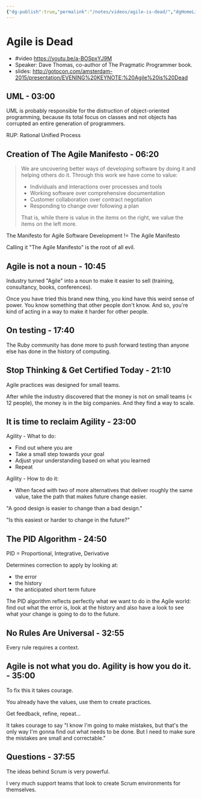 ```yaml
---
{"dg-publish":true,"permalink":"/notes/videos/agile-is-dead/","dgHomeLink":true,"dgPassFrontmatter":false}
---
```


# Agile is Dead

- #video <https://youtu.be/a-BOSpxYJ9M>
- Speaker: Dave Thomas, co-author of The Pragmatic Programmer book.
- slides: <http://gotocon.com/amsterdam-2015/presentation/EVENING%20KEYNOTE:%20Agile%20is%20Dead>


## UML - 03:00

UML is probably responsible for the distruction of object-oriented programming, because its total focus on classes and not objects has corrupted an entire generation of programmers.

RUP: Rational Unified Process


## Creation of The Agile Manifesto - 06:20

> We are uncovering better ways of developing software by doing it and helping others do it. Through this work we have come to value:
> 
> - Individuals and interactions over processes and tools
> - Working software over comprehensive documentation
> - Customer collaboration over contract negotiation
> - Responding to change over following a plan
> 
> That is, while there is value in the items on the right, we value the items on the left more.

The Manifesto for Agile Software Development != The Agile Manifesto

Calling it "The Agile Manifesto" is the root of all evil.


## Agile is not a noun - 10:45

Industry turned "Agile" into a noun to make it easier to sell (training, consultancy, books, conferences).

Once you have tried this brand new thing, you kind have this weird sense of power. You know something that other people don't know. And so, you're kind of acting in a way to make it harder for other people.


## On testing - 17:40

The Ruby community has done more to push forward testing than anyone else has done in the history of computing.


## Stop Thinking & Get Certified Today - 21:10

Agile practices was designed for small teams.

After while the industry discovered that the money is not on small teams (< 12 people), the money is in the big companies. And they find a way to scale.


## It is time to reclaim Agility - 23:00

Agility - What to do:

- Find out where you are
- Take a small step towards your goal
- Adjust your understanding based on what you learned
- Repeat

Agility - How to do it:

- When faced with two of more alternatives that deliver roughly the same value, take the path that makes future change easier.

"A good design is easier to change than a bad design."

"Is this easiest or harder to change in the future?"




## The PID Algorithm - 24:50

PID = Proportional, Integrative, Derivative

Determines correction to apply by looking at:
- the error
- the history
- the anticipated short term future

The PID algorithm reflects perfectly what we want to do in the Agile world: find out what the error is, look at the history and also have a look to see what your change is going to do to the future.


## No Rules Are Universal - 32:55

Every rule requires a context.


## Agile is not what you do. Agility is how you do it. - 35:00

To fix this it takes courage.

You already have the values, use them to create practices.

Get feedback, refine, repeat...

It takes courage to say "I know I'm going to make mistakes, but that's the only way I'm gonna find out what needs to be done. But I need to make sure the mistakes are small and correctable."


## Questions - 37:55

The ideas behind Scrum is very powerful.

I very much support teams that look to create Scrum environments for themselves.





